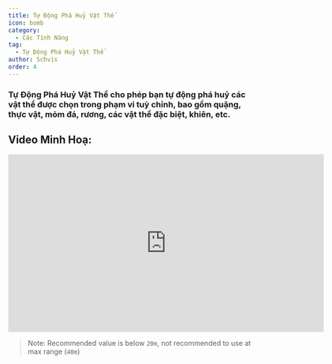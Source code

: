 ```yaml
---
title: Tự Động Phá Huỷ Vật Thể
icon: bomb
category:
  - Các Tính Năng
tag:
  - Tự Động Phá Huỷ Vật Thể
author: Schvis
order: 4
---
```


### Tự Động Phá Huỷ Vật Thể cho phép bạn tự động phá huỷ các vật thể được chọn trong phạm vi tuỳ chỉnh, bao gồm quặng, thực vật, mỏm đá, rương, các vật thể đặc biệt, khiên, etc.

## Video Minh Hoạ:

<div class="iframe-container"><iframe width="640" height="360" src="https://www.youtube.com/embed/3ML6s3SR8nE?list=PL5eI1Tb64p56g27qfYk7VuFTz4FK6YrKa" title="Korepi - Auto Destroy" frameborder="0" allow="accelerometer; autoplay; clipboard-write; encrypted-media; gyroscope; picture-in-picture; web-share" allowfullscreen></iframe></div>

>Note: Recommended value is below `20m`, not recommended to use at max range (`40m`)

